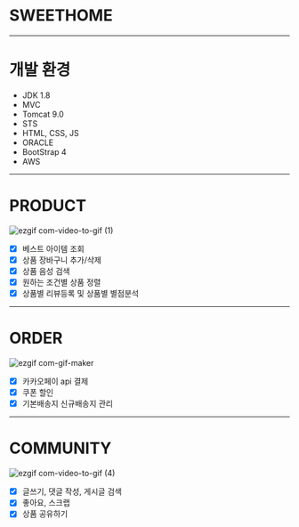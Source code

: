 # SWEETHOME
---
# 개발 환경
* JDK 1.8
* MVC
* Tomcat 9.0
* STS
* HTML, CSS, JS
* ORACLE
* BootStrap 4<br>
* AWS
---
# PRODUCT
![ezgif com-video-to-gif (1)](https://github.com/daekk74/sweethome/assets/145513812/9e6ca81e-3f56-4dab-91ed-728509272dc9)
- [x] 베스트 아이템 조회
- [x] 상품 장바구니 추가/삭제
- [x] 상품 음성 검색 
- [x] 원하는 조건별 상품 정렬
- [x] 상품별 리뷰등록 및 상품별 별점분석
---
# ORDER
![ezgif com-gif-maker](https://github.com/daekk74/sweethome/assets/145513812/ed8c7774-43db-4ea7-b778-8922f3fb9e55)
- [x] 카카오페이 api 결제
- [x] 쿠폰 할인
- [x] 기본배송지 신규배송지 관리
---
# COMMUNITY
![ezgif com-video-to-gif (4)](https://github.com/daekk74/sweethome/assets/145513812/57688b5c-d9d2-418b-b217-592f2516e11e)
- [x] 글쓰기, 댓글 작성, 게시글 검색
- [x] 좋아요, 스크랩
- [x] 상품 공유하기
